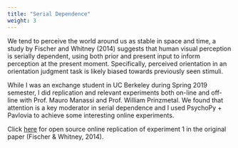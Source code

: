 ```yaml
---
title: "Serial Dependence"
weight: 3
---
```


We tend to perceive the world around us as stable in space and time, a study by Fischer and Whitney (2014) suggests that human visual perception is serially dependent, using both prior and present input to inform perception at the present moment. Specifically, perceived orientation in an orientation judgment task is likely biased towards previously seen stimuli.

While I was an exchange student in UC Berkeley during Spring 2019 semester, I did replication and relevant experiments both on-line and off-line with Prof. Mauro Manassi and Prof. William Prinzmetal. We found that attention is a key moderator in serial dependence and I used PsychoPy + Pavlovia to achieve some interesting online experiments.

Click [here](https://pavlovia.org/run/mauro83/visualperceptiontask2/html/) for open source online replication of experiment 1 in the original paper (Fischer & Whitney, 2014).
